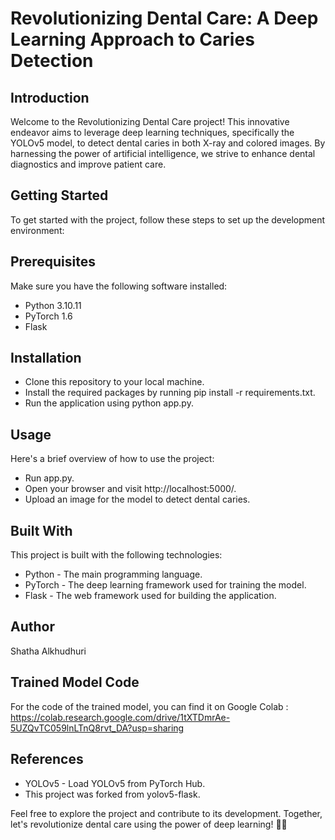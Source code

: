# Revolutionizing Dental Care: A Deep Learning Approach to Caries Detection 

## Introduction
Welcome to the Revolutionizing Dental Care project! This innovative endeavor aims to leverage deep learning techniques, specifically the YOLOv5 model, to detect dental caries in both X-ray and colored images. By harnessing the power of artificial intelligence, we strive to enhance dental diagnostics and improve patient care.

## Getting Started
To get started with the project, follow these steps to set up the development environment:

## Prerequisites
Make sure you have the following software installed:

* Python 3.10.11
* PyTorch 1.6
* Flask

## Installation
* Clone this repository to your local machine.
* Install the required packages by running pip install -r requirements.txt.
* Run the application using python app.py.

## Usage
Here's a brief overview of how to use the project:

* Run app.py.
* Open your browser and visit http://localhost:5000/.
* Upload an image for the model to detect dental caries.

## Built With
This project is built with the following technologies:

* Python - The main programming language.
* PyTorch - The deep learning framework used for training the model.
* Flask - The web framework used for building the application.

## Author
Shatha Alkhudhuri

## Trained Model Code
For the code of the trained model, you can find it on Google Colab : https://colab.research.google.com/drive/1tXTDmrAe-5UZQvTC059lnLTnQ8rvt_DA?usp=sharing

## References
* YOLOv5 - Load YOLOv5 from PyTorch Hub.
* This project was forked from yolov5-flask.

Feel free to explore the project and contribute to its development. Together, let's revolutionize dental care using the power of deep learning! 💪🦷
